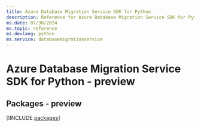 ```yaml
---
title: Azure Database Migration Service SDK for Python
description: Reference for Azure Database Migration Service SDK for Python
ms.date: 07/30/2024
ms.topic: reference
ms.devlang: python
ms.service: databasemigrationservice
---
```

# Azure Database Migration Service SDK for Python - preview
## Packages - preview
[!INCLUDE [packages](database-migration-service-index.md)]